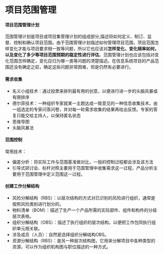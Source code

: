 # 项目范围管理

#### 项目范围管理计划

范围管理计划是项目或项目集管理计划的组成部分,描述将如何定义、制订、监督、控制和确认项目范围。由于范围管理计划描述如何管理项目范围，项目范围怎样变化才能与项目要求相一致等问题，所以它也应该对**怎样变化、变化频率如何，以及变化了多少等项目范围预期的稳定性进行评估**。范围管理计划也应该包括对变化范围怎样确定，变化应归为哪一类等问题的清楚描述。在信息系统项目的产品范围还没有确定之前，确定这些问题非常困难，但是仍然有必要进行。

#### 需求收集

- 名义小组技术：通过投票来排列最有用的创意，以便进行进一步的头脑风暴或有限排序
- 德尔菲技术：一种组织专家就某一主题达成一致意见的一种信息收集技术。由一组选定的专家问答问卷，并对每一轮需求收集的结果再给出反馈。专家的答复只能交给主持人，以保持匿名状态
- 思维导图
- 头脑风暴法

#### 范围控制

常用技术：

- 偏差分析：将实际工作与范围基准做对比，一般的控制过程都会涉及该方法
- 引导式研讨会、标杆对照主要用于范围管理中收集需求这一过程，产品分析主要用于范围管理中定义范围这一过程。

#### 创建工作分解结构

- 风险分解结构（RBS）：以层次结构的方式对已识别的风险进行组织，通常是按照风险类别进行划分的。
- 物料清单（BOM）：描述了生产一个产品所需的实际部件、组件和构件的分级层次表格。
- 组织分解结构（OBS）：描述了执行组织的层次结构，以便把工作包同执行组织单元相关联。 
- 涉及成员（人员）：自然是选择组织分解结构OBS。
- 资源分解结构（RBS）：是另一种层次结构图，它用来分解项目中各种类型的资源，可以作为组织机构图与职位描述的一种方式。